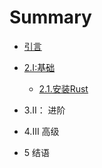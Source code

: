 
# Summary


* [引言](README.md)
* [2.I:基础](basics/README.md)
   * [2.1.安装Rust](basics/install_rust.md)

* 3.II： 进阶
* 4.III 高级
* 5 结语


	
